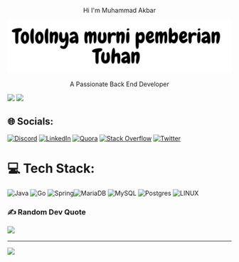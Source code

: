 
<p align="center">
Hi I'm Muhammad Akbar
</p>
<p align="center">
  <img src="https://github.com/Muhammadakbaar/Some-Picture/blob/main/tolol.png"/>
</p>
<p align="center">
A Passionate Back End Developer
</p>

![](https://github-readme-stats.vercel.app/api?username=muhammadakbaar&theme=merko&hide_border=false&include_all_commits=true&count_private=true)
![](https://github-readme-stats.vercel.app/api/top-langs/?username=muhammadakbaar&theme=merko&hide_border=false&include_all_commits=true&count_private=true&layout=compact)

## 🌐 Socials:
[![Discord](https://img.shields.io/badge/Discord-%237289DA.svg?logo=discord&logoColor=white)](https://discord.gg/SiTamvan#6690) [![LinkedIn](https://img.shields.io/badge/LinkedIn-%230077B5.svg?logo=linkedin&logoColor=white)](https://linkedin.com/in/muhammadakbaar) [![Quora](https://img.shields.io/badge/Quora-%23B92B27.svg?logo=Quora&logoColor=white)](https://quora.com/profile/Muhammad-Akbar-855) [![Stack Overflow](https://img.shields.io/badge/-Stackoverflow-FE7A16?logo=stack-overflow&logoColor=white)](https://stackoverflow.com/users/9692866) [![Twitter](https://img.shields.io/badge/Twitter-%231DA1F2.svg?logo=Twitter&logoColor=white)](https://twitter.com/shinkitazeni) 

# 💻 Tech Stack:
![Java](https://img.shields.io/badge/java-%23ED8B00.svg?style=for-the-badge&logo=java&logoColor=white) ![Go](https://img.shields.io/badge/go-%2300ADD8.svg?style=for-the-badge&logo=go&logoColor=white) ![Spring](https://img.shields.io/badge/spring-%236DB33F.svg?style=for-the-badge&logo=spring&logoColor=white)![MariaDB](https://img.shields.io/badge/MariaDB-003545?style=for-the-badge&logo=mariadb&logoColor=white) ![MySQL](https://img.shields.io/badge/mysql-%2300f.svg?style=for-the-badge&logo=mysql&logoColor=white) ![Postgres](https://img.shields.io/badge/postgres-%23316192.svg?style=for-the-badge&logo=postgresql&logoColor=white) ![LINUX](https://img.shields.io/badge/Linux-FCC624?style=for-the-badge&logo=linux&logoColor=black)


### ✍️ Random Dev Quote
![](https://quotes-github-readme.vercel.app/api?type=horizontal&theme=merko)

---
[![](https://visitcount.itsvg.in/api?id=muhammadakbaar&icon=5&color=8)](https://visitcount.itsvg.in)

<!-- Proudly created with GPRM ( https://gprm.itsvg.in ) -->

